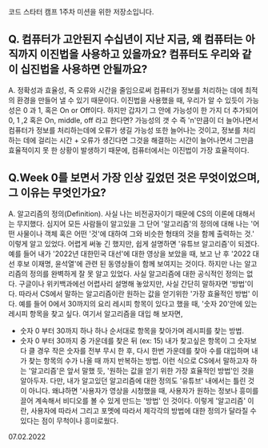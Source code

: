 코드 스타터 캠프 1주차 미션을 위한 저장소입니다.

## Q. 컴퓨터가 고안된지 수십년이 지난 지금, 왜 컴퓨터는 아직까지 이진법을 사용하고 있을까요? 컴퓨터도 우리와 같이 십진법을 사용하면 안될까요?
A. 정확성과 효율성, 즉 오류와 시간을 줄임으로써 컴퓨터가 정보를 처리하는 데에 최적의 환경을 만들어 낼 수 있기 때문이다. 이진법을 사용했을 때, 우리가 알 수 있듯이 가능성은 0 과 1, 혹은 On or Off이다. 하지만 갑자기 그 안에 가능성이 한 가지 더 추가되어 0, 1 ,2 혹은 On, middle, off 라고 한다면? 가능성의 갯 수 즉 'n'만큼이 더 늘어나면서 컴퓨터가 정보를 처리하는데에 오류가 생길 가능성 또한 늘어나는 것이고, 정보를 처리하는 데에 걸리는 시간 + 오류가 생긴다면 그것을 해결하는 시간이 늘어나면서 그만큼 효율적이지 못 한 상황이 발생하기 때문에, 컴퓨터에서는 이진법이 가장 효율적이다.

## Q.Week 0를 보면서 가장 인상 깊었던 것은 무엇이었으며, 그 이유는 무엇인가요?
A. 알고리즘의 정의(Definition). 사실 나는 비전공자이기 때문에 CS의 이론에 대해서는 무지했다. 심지어 모든 사람들이 알고있을 그 단어 '알고리즘'의 정의에 대해 나는 '어떤 사물이나 객체 혹은 어떤 '것'에 대하여 그와 비슷한 형태의 것을 함께 출력하는 것.' 이렇게 알고 있었다. 어렵게 써놓 긴 했지만, 쉽게 설명하면 '유튜브 알고리즘'이 되겠다. 예를 들어 내가 '2022년 대한민국 대선'에 대한 영상을 보았을 때, 보고 난 후 '2022 대선 후보 이재명, 윤석열'에 관련 된 동영상들이 함께 보여지는 것이다. 하지만 나는 알고리즘의 정의를 완벽하게 잘 못 알고 있었다. 사실 알고리즘에 대한 공식적인 정의는 없다. 구글이나 위키백과에선 어렵사리 설명해 놓았지만, 사실 간단히 말하자면 '방법'이다. 따라서 CS에서 말하는 알고리즘이란 원하는 값을 얻기위한 '가장 효율적인 방법' 이다. 예를 들어 0에서 30까지의 요리 레시피 항목이 있다고 했을 때, '숫자 20'안에 있는 레시피 항목을 찾고 싶다. 여기서 알고리즘을 대입 해 보자면,

- 숫자 0 부터 30까지 하나 하나 순서대로 항목을 찾아가며 레시피를 찾는 방법.
- 숫자 0 부터 30까지 중 가운데를 찾은 뒤 (ex: 15) 내가 찾고싶은 항목이 그 숫자보다 클 경우 작은 숫자를 전부 무시 한 후, 다시 한번 가운데를 찾아 수를 대입하며 내가 찾는 항목의 수가 나올 때 까지 반복하는 방법.
이런 식으로 CS에서 말하고자 하는 '알고리즘'은 앞서 말했 듯, '원하는 값을 얻기 위한 가장 효율적인 방법'인 것을 알아두자. 다만, 내가 알고있던 알고리즘에 대한 정의도 '유튜브' 내에서는 틀린 것이 아니다. 왜냐하면 '사용자가 영상을 시청했을 때, 사용자가 원하는 정보나 흥미를 끌어 계속해서 비디오를 볼 수 있게 만드는 '방법' 인 것이다. 이렇게 '알고리즘' 이란, 사용자에 따라서 그리고 포멧에 따라서 제각각의 방법에 대한 정의가 달라질 수 있다는 점이 무척이나 흥미로웠다.

07.02.2022
